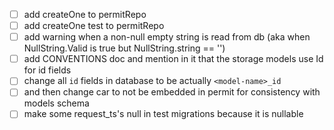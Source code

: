 - [ ] add createOne to permitRepo
- [ ] add createOne test to permitRepo
- [ ] add warning when a non-null empty string is read from db (aka when NullString.Valid is true but NullString.string == '')
- [ ] add CONVENTIONS doc and mention in it that the storage models use <model-name>Id for id fields
- [ ] change all `id` fields in database to be actually `<model-name>_id`
- [ ] and then change car to not be embedded in permit for consistency with models schema
- [ ] make some request_ts's null in test migrations because it is nullable
